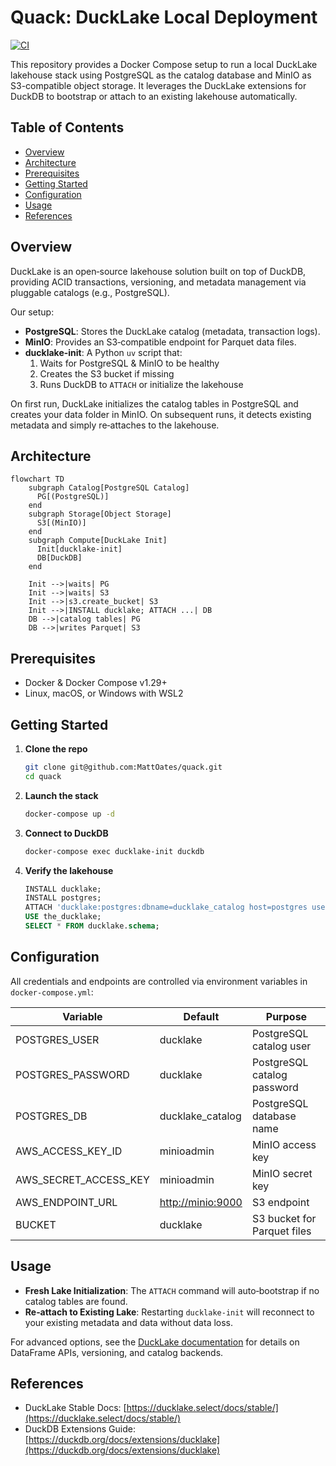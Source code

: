 # Quack: DuckLake Local Deployment
[![CI](https://github.com/MattOates/quack/actions/workflows/ci.yml/badge.svg)](https://github.com/MattOates/quack/actions/workflows/ci.yml)

This repository provides a Docker Compose setup to run a local DuckLake lakehouse stack using PostgreSQL as the catalog database and MinIO as S3-compatible object storage. It leverages the DuckLake extensions for DuckDB to bootstrap or attach to an existing lakehouse automatically.

## Table of Contents

- [Overview](#overview)
- [Architecture](#architecture)
- [Prerequisites](#prerequisites)
- [Getting Started](#getting-started)
- [Configuration](#configuration)
- [Usage](#usage)
- [References](#references)

## Overview

DuckLake is an open‑source lakehouse solution built on top of DuckDB, providing ACID transactions, versioning, and metadata management via pluggable catalogs (e.g., PostgreSQL).

Our setup:

- **PostgreSQL**: Stores the DuckLake catalog (metadata, transaction logs).
- **MinIO**: Provides an S3‑compatible endpoint for Parquet data files.
- **ducklake-init**: A Python `uv` script that:
  1. Waits for PostgreSQL & MinIO to be healthy
  2. Creates the S3 bucket if missing
  3. Runs DuckDB to `ATTACH` or initialize the lakehouse

On first run, DuckLake initializes the catalog tables in PostgreSQL and creates your data folder in MinIO. On subsequent runs, it detects existing metadata and simply re‑attaches to the lakehouse.

## Architecture

```mermaid
flowchart TD
    subgraph Catalog[PostgreSQL Catalog]
      PG[(PostgreSQL)]
    end
    subgraph Storage[Object Storage]
      S3[(MinIO)]
    end
    subgraph Compute[DuckLake Init]
      Init[ducklake-init]
      DB[DuckDB]
    end

    Init -->|waits| PG
    Init -->|waits| S3
    Init -->|s3.create_bucket| S3
    Init -->|INSTALL ducklake; ATTACH ...| DB
    DB -->|catalog tables| PG
    DB -->|writes Parquet| S3
```

## Prerequisites

- Docker & Docker Compose v1.29+
- Linux, macOS, or Windows with WSL2

## Getting Started

1. **Clone the repo**

   ```bash
   git clone git@github.com:MattOates/quack.git
   cd quack
   ```

2. **Launch the stack**

   ```bash
   docker-compose up -d
   ```

3. **Connect to DuckDB**

   ```bash
   docker-compose exec ducklake-init duckdb
   ```

4. **Verify the lakehouse**

   ```sql
   INSTALL ducklake;
   INSTALL postgres;
   ATTACH 'ducklake:postgres:dbname=ducklake_catalog host=postgres user=ducklake password=ducklake' AS the_ducklake (DATA_PATH 's3://ducklake/lake/');
   USE the_ducklake;
   SELECT * FROM ducklake.schema;
   ```

## Configuration

All credentials and endpoints are controlled via environment variables in `docker-compose.yml`:

| Variable                 | Default                                | Purpose                     |
| ------------------------ | -------------------------------------- | --------------------------- |
| POSTGRES\_USER           | ducklake                               | PostgreSQL catalog user     |
| POSTGRES\_PASSWORD       | ducklake                               | PostgreSQL catalog password |
| POSTGRES\_DB             | ducklake\_catalog                      | PostgreSQL database name    |
| AWS\_ACCESS\_KEY\_ID     | minioadmin                             | MinIO access key            |
| AWS\_SECRET\_ACCESS\_KEY | minioadmin                             | MinIO secret key            |
| AWS\_ENDPOINT\_URL       | [http://minio:9000](http://minio:9000) | S3 endpoint                 |
| BUCKET                   | ducklake                               | S3 bucket for Parquet files |

## Usage

- **Fresh Lake Initialization**: The `ATTACH` command will auto‑bootstrap if no catalog tables are found.
- **Re‑attach to Existing Lake**: Restarting `ducklake-init` will reconnect to your existing metadata and data without data loss.

For advanced options, see the [DuckLake documentation](https://ducklake.select/docs/stable/) for details on DataFrame APIs, versioning, and catalog backends.

## References

- DuckLake Stable Docs: [https://ducklake.select/docs/stable/](https://ducklake.select/docs/stable/)
- DuckDB Extensions Guide: [https://duckdb.org/docs/extensions/ducklake](https://duckdb.org/docs/extensions/ducklake)

